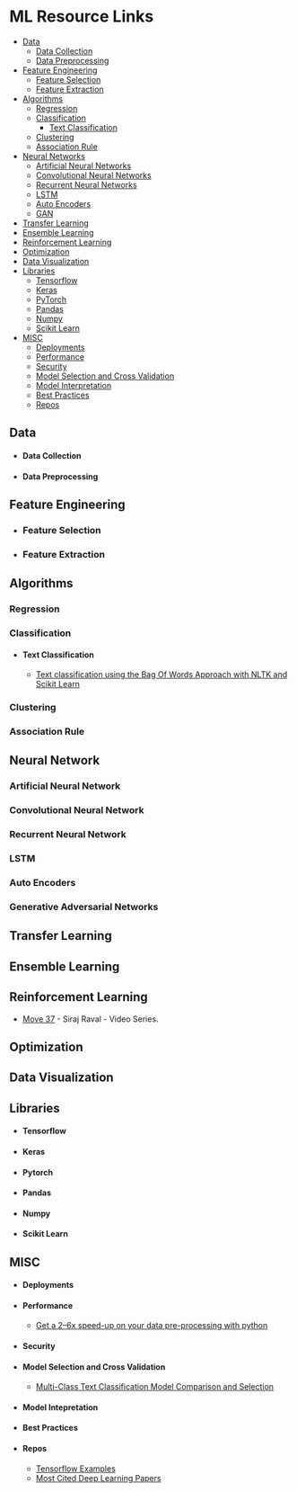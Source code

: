 # ML Resource Links

 - [Data](#data)
	 - [Data Collection](#data-collection) 
	 - [Data Preprocessing](#data-preprocessing)
 - [Feature Engineering](#feature-engineering)
 	- [Feature Selection](#feature-selection)
	- [Feature Extraction](#feature-extraction)
 - [Algorithms](#algorithms)
	 - [Regression](#regression)
	 - [Classification](#classification)
	 	- [Text Classification](#text-classification)
	 - [Clustering](#clustering)
	 - [Association Rule](#association-rule)
 - [Neural Networks](#nn)
	 - [Artificial Neural Networks](#ann)
	 - [Convolutional Neural Networks](#cnn)
	 - [Recurrent Neural Networks](#rnn)
	 - [LSTM](#lstm)
	 - [Auto Encoders](#encoders)
	 - [GAN](#gan)
 - [Transfer Learning](#transfer-learning)
 - [Ensemble Learning](#ensemble-learning)
 - [Reinforcement Learning](#reinforcement-learning)
 - [Optimization](#optimization)
 - [Data Visualization](#visualization)
 - [Libraries](#libs)
	 - [Tensorflow](#tensorflow)
	 - [Keras](#keras)
	 - [PyTorch](#pytorch)
	 - [Pandas](#pandas)
	 - [Numpy](#numpy)
	 - [Scikit Learn](#sklearn)
 - [MISC](#misc)
	 - [Deployments](#deployments)
	 - [Performance](#performance)
	 - [Security](#security)
	 - [Model Selection and Cross Validation](#model-selection)
	 - [Model Interpretation](#intepretation)
	 - [Best Practices](#best-practices)
	 - [Repos](#github-repos)

<a name="data"> </a>
## Data
<a name="data-collection"> </a>
- #### Data Collection
<a name="data-preprocessing"> </a>
- #### Data Preprocessing
<a name="feature-engineering"> </a>
## Feature Engineering
<a name="feature-selection"> </a>
- ### Feature Selection
<a name="feature-extraction"> </a>
- ### Feature Extraction
<a name="algorithms"> </a>
## Algorithms
<a name="regression"> </a>
### Regression
<a name="classification"> </a>
### Classification
<a name="text-classification"> </a>
- #### Text Classification
	- [Text classification using the Bag Of Words Approach with NLTK and Scikit Learn](https://www.linkedin.com/pulse/text-classification-using-bag-words-approach-nltk-scikit-rajendran/)
<a name="clustering"> </a>
### Clustering
<a name="association-rule"> </a>
### Association Rule

<a name="nn"> </a>
## Neural Network
<a name="ann"> </a>
### Artificial Neural Network
<a name="cnn"> </a>
### Convolutional Neural Network
<a name="rnn"> </a>
### Recurrent Neural Network
<a name="lstm"> </a>
### LSTM
<a name="encoders"> </a>
### Auto Encoders
<a name="gan"> </a>
### Generative Adversarial Networks
<a name="transfer-learning"> </a>
## Transfer Learning
<a name="ensemble-learning"> </a>
## Ensemble Learning
<a name="reinforcement-learning"> </a>
## Reinforcement Learning
- [Move 37](https://www.theschool.ai/courses/move-37-course/) - Siraj Raval - Video Series.
<a name="optimization"></a>
## Optimization
<a name="visualization"></a>
## Data Visualization
<a name="libs"> </a>
## Libraries
<a name="tensorflow"> </a>
 - #### Tensorflow
<a name="keras"> </a>
 - #### Keras
<a name="pytorch"> </a>
 - #### Pytorch
<a name="pandas"> </a>
 - #### Pandas
<a name="numpy"> </a>
 - #### Numpy
<a name="sklearn"> </a>
 - #### Scikit Learn

<a name="misc"> </a>
## MISC
<a name="deployments"> </a>
- #### Deployments
<a name="performance"> </a>
- #### Performance
	- [Get a 2–6x speed-up on your data pre-processing with python](https://towardsdatascience.com/heres-how-you-can-get-a-2-6x-speed-up-on-your-data-pre-processing-with-python-847887e63be5)
<a name="security"> </a>
- #### Security
<a name="model-selection"> </a>
- #### Model Selection and Cross Validation
	- [Multi-Class Text Classification Model Comparison and Selection](https://towardsdatascience.com/multi-class-text-classification-model-comparison-and-selection-5eb066197568)
<a name="intepretation"> </a>
- #### Model Intepretation
<a name="best-practices"> </a>
- #### Best Practices
<a name="github-repos"> </a>
- #### Repos
	-  [Tensorflow Examples](https://github.com/aymericdamien/TensorFlow-Examples)
	- [Most Cited Deep Learning Papers](https://github.com/terryum/awesome-deep-learning-papers)
